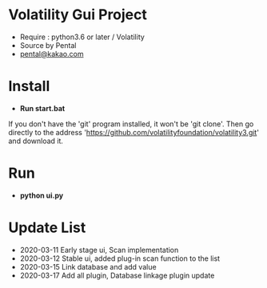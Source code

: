# Volatility Gui Project
* Require : python3.6 or later / Volatility
* Source by Pental
* pental@kakao.com

# Install
* <b>Run start.bat</b>

If you don't have the 'git' program installed, it won't be 'git clone'.
Then go directly to the address 'https://github.com/volatilityfoundation/volatility3.git' and download it.

# Run
* <b>python ui.py</b>

# Update List
* 2020-03-11 Early stage ui, Scan implementation
* 2020-03-12 Stable ui, added plug-in scan function to the list
* 2020-03-15 Link database and add value
* 2020-03-17 Add all plugin, Database linkage plugin update